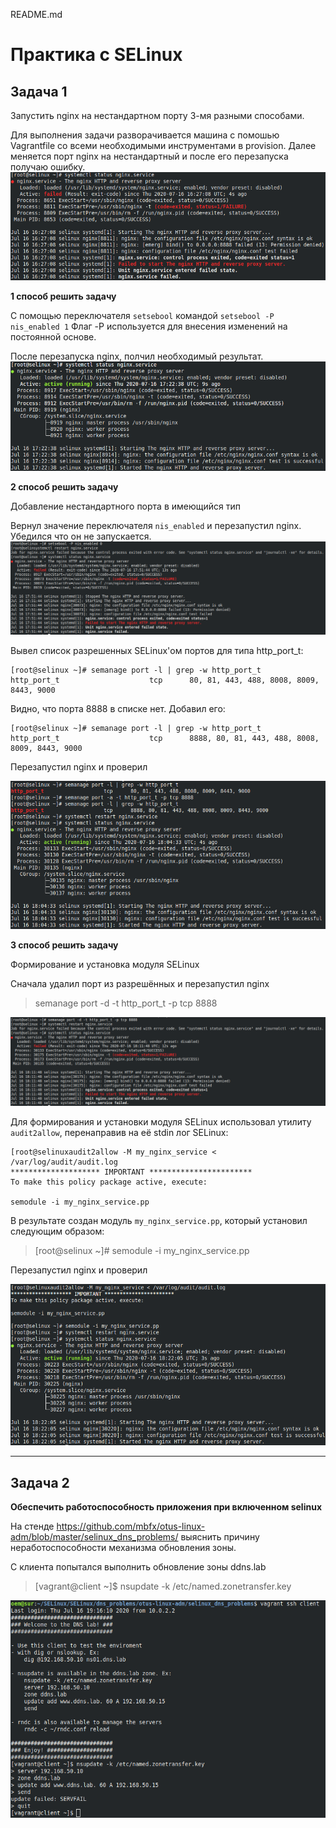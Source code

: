 README.md
# Практика с SELinux

## Задача 1

Запустить nginx на нестандартном порту 3-мя разными способами.

Для выполнения задачи разворачивается машина с помошью Vagrantfile со всеми необходимыми инструментами в provision.
Далее меняется порт nginx на нестандартный и после его перезапуска получаю ошибку.
![Ошибка](screenshots/1.png)

**1 способ решить задачу**

C помощью переключателя `setsebool` командой `setsebool -P nis_enabled 1` Флаг -P используется для внесения изменений на постоянной основе.

После перезапуска nginx, полчил необходимый результат.
![2](screenshots/2.png)

**2 способ решить задачу**

Добавление нестандартного порта в имеющийся тип

Вернул значение переключателя `nis_enabled` и перезапустил nginx. Убедился что он не запускается.
![3](screenshots/3.png)

Вывел список разрешенных SELinux'ом портов для типа http_port_t:

```
[root@selinux ~]# semanage port -l | grep -w http_port_t
http_port_t                    tcp      80, 81, 443, 488, 8008, 8009, 8443, 9000
```

Видно, что порта 8888 в списке нет. Добавил его:

```
[root@selinux ~]# semanage port -l | grep -w http_port_t
http_port_t                    tcp      8888, 80, 81, 443, 488, 8008, 8009, 8443, 9000
```

Перезапустил nginx и проверил

![4](screenshots/4.png)

**3 способ решить задачу**

Формирование и установка модуля SELinux

Сначала удалил порт из разрешённых и перезапустил nginx

> semanage port -d -t http_port_t -p tcp 8888

![5](screenshots/5.png)

Для формирования и установки модуля SELinux использовал утилиту `audit2allow`, перенаправив на её stdin лог SELinux:

```
[root@selinuxaudit2allow -M my_nginx_service < /var/log/audit/audit.log
******************** IMPORTANT ***********************
To make this policy package active, execute:

semodule -i my_nginx_service.pp
```

В результате создан модуль `my_nginx_service.pp`, который установил следующим образом:

>[root@selinux ~]# semodule -i my_nginx_service.pp

Перезапустил nginx и проверил

![6](screenshots/6.png)

___

## Задача 2

**Обеспечить работоспособность приложения при включенном selinux**

На стенде https://github.com/mbfx/otus-linux-adm/blob/master/selinux_dns_problems/ выяснить причину неработоспособности механизма обновления зоны.

С клиента попытался выполнить обновление зоны ddns.lab

>[vagrant@client ~]$ nsupdate -k /etc/named.zonetransfer.key

![7](screenshots/7.png)
